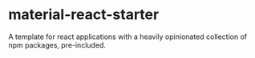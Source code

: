 # material-react-starter
A template for react applications with a heavily opinionated collection of npm packages, pre-included.
